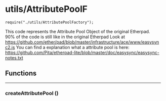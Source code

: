 # utils/AttributePoolF
`require("./utils/AttributePoolFactory");`

This code represents the Attribute Pool Object of the original Etherpad. 
90% of the code is still like in the original Etherpad
Look at https://github.com/ether/pad/blob/master/infrastructure/ace/www/easysync2.js
You can find a explanation what a attribute pool is here: 
https://github.com/Pita/etherpad-lite/blob/master/doc/easysync/easysync-notes.txt

## Functions

- - -
### createAttributePool ()


